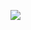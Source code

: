 ![](https://haxtivitiez.files.wordpress.com/2016/12/tumblr_static_nyan_cat_animation_new.gif?w=788)

